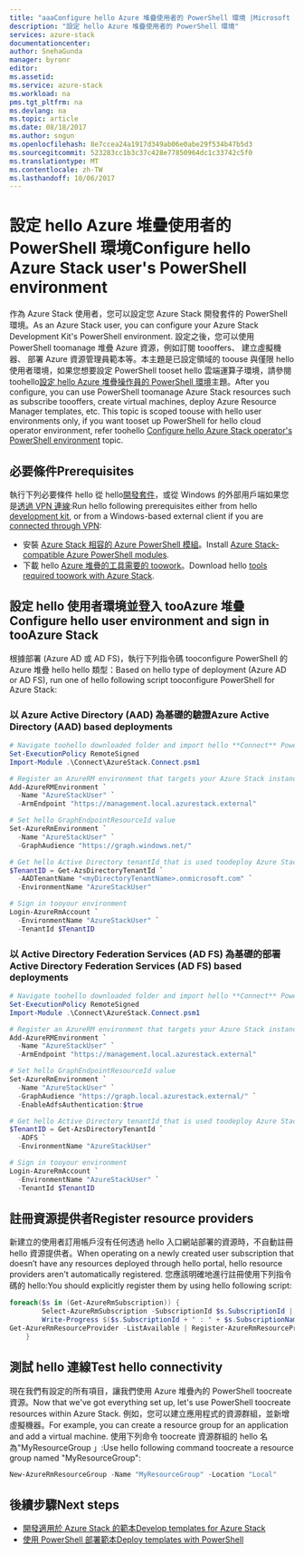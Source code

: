```yaml
---
title: "aaaConfigure hello Azure 堆疊使用者的 PowerShell 環境 |Microsoft 文件"
description: "設定 hello Azure 堆疊使用者的 PowerShell 環境"
services: azure-stack
documentationcenter: 
author: SnehaGunda
manager: byronr
editor: 
ms.assetid: 
ms.service: azure-stack
ms.workload: na
pms.tgt_pltfrm: na
ms.devlang: na
ms.topic: article
ms.date: 08/18/2017
ms.author: sngun
ms.openlocfilehash: 8e7ccea24a1917d349ab06e0abe29f534b47b5d3
ms.sourcegitcommit: 523283cc1b3c37c428e77850964dc1c33742c5f0
ms.translationtype: MT
ms.contentlocale: zh-TW
ms.lasthandoff: 10/06/2017
---
```

# <a name="configure-hello-azure-stack-users-powershell-environment"></a><span data-ttu-id="fb421-103">設定 hello Azure 堆疊使用者的 PowerShell 環境</span><span class="sxs-lookup"><span data-stu-id="fb421-103">Configure hello Azure Stack user's PowerShell environment</span></span>

<span data-ttu-id="fb421-104">作為 Azure Stack 使用者，您可以設定您 Azure Stack 開發套件的 PowerShell 環境。</span><span class="sxs-lookup"><span data-stu-id="fb421-104">As an Azure Stack user, you can configure your Azure Stack Development Kit's PowerShell environment.</span></span> <span data-ttu-id="fb421-105">設定之後，您可以使用 PowerShell toomanage 堆疊 Azure 資源，例如訂閱 toooffers、 建立虛擬機器、 部署 Azure 資源管理員範本等。本主題是已設定領域的 toouse 與僅限 hello 使用者環境，如果您想要設定 PowerShell tooset hello 雲端運算子環境，請參閱 toohello[設定 hello Azure 堆疊操作員的 PowerShell 環境](azure-stack-powershell-configure-admin.md)主題。</span><span class="sxs-lookup"><span data-stu-id="fb421-105">After you configure, you can use PowerShell toomanage Azure Stack resources such as subscribe toooffers, create virtual machines, deploy Azure Resource Manager templates,  etc. This topic is scoped toouse with hello user environments only, if you want tooset up PowerShell for hello cloud operator environment, refer toohello [Configure hello Azure Stack operator's PowerShell environment](azure-stack-powershell-configure-admin.md) topic.</span></span> 

## <a name="prerequisites"></a><span data-ttu-id="fb421-106">必要條件</span><span class="sxs-lookup"><span data-stu-id="fb421-106">Prerequisites</span></span> 

<span data-ttu-id="fb421-107">執行下列必要條件 hello 從 hello[開發套件](azure-stack-connect-azure-stack.md#connect-to-azure-stack-with-remote-desktop)，或從 Windows 的外部用戶端如果您是[透過 VPN 連線](azure-stack-connect-azure-stack.md#connect-to-azure-stack-with-vpn):</span><span class="sxs-lookup"><span data-stu-id="fb421-107">Run hello following prerequisites either from hello [development kit](azure-stack-connect-azure-stack.md#connect-to-azure-stack-with-remote-desktop), or from a Windows-based external client if you are [connected through VPN](azure-stack-connect-azure-stack.md#connect-to-azure-stack-with-vpn):</span></span>

* <span data-ttu-id="fb421-108">安裝 [Azure Stack 相容的 Azure PowerShell 模組](azure-stack-powershell-install.md)。</span><span class="sxs-lookup"><span data-stu-id="fb421-108">Install [Azure Stack-compatible Azure PowerShell modules](azure-stack-powershell-install.md).</span></span>  
* <span data-ttu-id="fb421-109">下載 hello [Azure 堆疊的工具需要的 toowork](azure-stack-powershell-download.md)。</span><span class="sxs-lookup"><span data-stu-id="fb421-109">Download hello [tools required toowork with Azure Stack](azure-stack-powershell-download.md).</span></span> 

## <a name="configure-hello-user-environment-and-sign-in-tooazure-stack"></a><span data-ttu-id="fb421-110">設定 hello 使用者環境並登入 tooAzure 堆疊</span><span class="sxs-lookup"><span data-stu-id="fb421-110">Configure hello user environment and sign in tooAzure Stack</span></span>

<span data-ttu-id="fb421-111">根據部署 (Azure AD 或 AD FS)，執行下列指令碼 tooconfigure PowerShell 的 Azure 堆疊 hello hello 類型：</span><span class="sxs-lookup"><span data-stu-id="fb421-111">Based on hello type of deployment (Azure AD or AD FS), run one of hello following script tooconfigure PowerShell for Azure Stack:</span></span>

### <a name="azure-active-directory-aad-based-deployments"></a><span data-ttu-id="fb421-112">以 Azure Active Directory (AAD) 為基礎的驗證</span><span class="sxs-lookup"><span data-stu-id="fb421-112">Azure Active Directory (AAD) based deployments</span></span>
       
  ```powershell
  # Navigate toohello downloaded folder and import hello **Connect** PowerShell module
  Set-ExecutionPolicy RemoteSigned
  Import-Module .\Connect\AzureStack.Connect.psm1

  # Register an AzureRM environment that targets your Azure Stack instance
  Add-AzureRMEnvironment `
    -Name "AzureStackUser" `
    -ArmEndpoint "https://management.local.azurestack.external"

  # Set hello GraphEndpointResourceId value
  Set-AzureRmEnvironment `
    -Name "AzureStackUser" `
    -GraphAudience "https://graph.windows.net/"

  # Get hello Active Directory tenantId that is used toodeploy Azure Stack
  $TenantID = Get-AzsDirectoryTenantId `
    -AADTenantName "<myDirectoryTenantName>.onmicrosoft.com" `
    -EnvironmentName "AzureStackUser"

  # Sign in tooyour environment
  Login-AzureRmAccount `
    -EnvironmentName "AzureStackUser" `
    -TenantId $TenantID 
   ```

### <a name="active-directory-federation-services-ad-fs-based-deployments"></a><span data-ttu-id="fb421-113">以 Active Directory Federation Services (AD FS) 為基礎的部署</span><span class="sxs-lookup"><span data-stu-id="fb421-113">Active Directory Federation Services (AD FS) based deployments</span></span> 
          
  ```powershell
  # Navigate toohello downloaded folder and import hello **Connect** PowerShell module
  Set-ExecutionPolicy RemoteSigned
  Import-Module .\Connect\AzureStack.Connect.psm1

  # Register an AzureRM environment that targets your Azure Stack instance
  Add-AzureRMEnvironment `
    -Name "AzureStackUser" `
    -ArmEndpoint "https://management.local.azurestack.external"

  # Set hello GraphEndpointResourceId value
  Set-AzureRmEnvironment `
    -Name "AzureStackUser" `
    -GraphAudience "https://graph.local.azurestack.external/" `
    -EnableAdfsAuthentication:$true

  # Get hello Active Directory tenantId that is used toodeploy Azure Stack     
  $TenantID = Get-AzsDirectoryTenantId `
    -ADFS `
    -EnvironmentName "AzureStackUser"

  # Sign in tooyour environment
  Login-AzureRmAccount `
    -EnvironmentName "AzureStackUser" `
    -TenantId $TenantID 
  ```

## <a name="register-resource-providers"></a><span data-ttu-id="fb421-114">註冊資源提供者</span><span class="sxs-lookup"><span data-stu-id="fb421-114">Register resource providers</span></span>

<span data-ttu-id="fb421-115">新建立的使用者訂用帳戶沒有任何透過 hello 入口網站部署的資源時，不自動註冊 hello 資源提供者。</span><span class="sxs-lookup"><span data-stu-id="fb421-115">When operating on a newly created user subscription that doesn’t have any resources deployed through hello portal, hello resource providers aren't automatically registered.</span></span> <span data-ttu-id="fb421-116">您應該明確地進行註冊使用下列指令碼的 hello:</span><span class="sxs-lookup"><span data-stu-id="fb421-116">You should explicitly register them by using hello following script:</span></span>

```powershell
foreach($s in (Get-AzureRmSubscription)) {
        Select-AzureRmSubscription -SubscriptionId $s.SubscriptionId | Out-Null
        Write-Progress $($s.SubscriptionId + " : " + $s.SubscriptionName)
Get-AzureRmResourceProvider -ListAvailable | Register-AzureRmResourceProvider -Force
    } 
```

## <a name="test-hello-connectivity"></a><span data-ttu-id="fb421-117">測試 hello 連線</span><span class="sxs-lookup"><span data-stu-id="fb421-117">Test hello connectivity</span></span>

<span data-ttu-id="fb421-118">現在我們有設定的所有項目，讓我們使用 Azure 堆疊內的 PowerShell toocreate 資源。</span><span class="sxs-lookup"><span data-stu-id="fb421-118">Now that we've got everything set up, let's use PowerShell toocreate resources within Azure Stack.</span></span> <span data-ttu-id="fb421-119">例如，您可以建立應用程式的資源群組，並新增虛擬機器。</span><span class="sxs-lookup"><span data-stu-id="fb421-119">For example, you can create a resource group for an application and add a virtual machine.</span></span> <span data-ttu-id="fb421-120">使用下列命令 toocreate 資源群組的 hello 名為"MyResourceGroup 」:</span><span class="sxs-lookup"><span data-stu-id="fb421-120">Use hello following command toocreate a resource group named "MyResourceGroup":</span></span>

```powershell
New-AzureRmResourceGroup -Name "MyResourceGroup" -Location "Local"
```

## <a name="next-steps"></a><span data-ttu-id="fb421-121">後續步驟</span><span class="sxs-lookup"><span data-stu-id="fb421-121">Next steps</span></span>
* [<span data-ttu-id="fb421-122">開發適用於 Azure Stack 的範本</span><span class="sxs-lookup"><span data-stu-id="fb421-122">Develop templates for Azure Stack</span></span>](azure-stack-develop-templates.md)
* [<span data-ttu-id="fb421-123">使用 PowerShell 部署範本</span><span class="sxs-lookup"><span data-stu-id="fb421-123">Deploy templates with PowerShell</span></span>](azure-stack-deploy-template-powershell.md)
